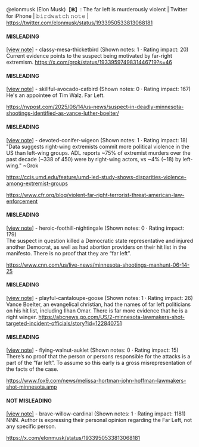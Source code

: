 @elonmusk (Elon Musk)【𝗕】: The far left is murderously violent | Twitter for iPhone | 𝚋𝚒𝚛𝚍𝚠𝚊𝚝𝚌𝚑 𝚗𝚘𝚝𝚎 | https://twitter.com/elonmusk/status/1933950533813068181

#### MISLEADING

[[view note]](https://x.com/i/birdwatch/n/1933964366761558421) - classy-mesa-thicketbird (Shown notes: 1 · Rating impact: 20)\
Current evidence points to the suspect being motivated by far-right extremism.
https://x.com/grok/status/1933959749831446719?s=46

#### MISLEADING

[[view note]](https://x.com/i/birdwatch/n/1933959371903356938) - skillful-avocado-catbird (Shown notes: 0 · Rating impact: 167)\
He's an appointee of Tim Walz.  Far Left.

https://nypost.com/2025/06/14/us-news/suspect-in-deadly-minnesota-shootings-identified-as-vance-luther-boelter/

#### MISLEADING

[[view note]](https://x.com/i/birdwatch/n/1933957873370800190) - devoted-conifer-wigeon (Shown notes: 1 · Rating impact: 18)\
"Data suggests right-wing extremists commit more political violence in the US than left-wing groups. ADL reports ~75% of extremist murders over the past decade (~338 of 450) were by right-wing actors, vs ~4% (~18) by left-wing."
~Grok

https://ccjs.umd.edu/feature/umd-led-study-shows-disparities-violence-among-extremist-groups

https://www.cfr.org/blog/violent-far-right-terrorist-threat-american-law-enforcement

#### MISLEADING

[[view note]](https://x.com/i/birdwatch/n/1933957012171186513) - heroic-foothill-nightingale (Shown notes: 0 · Rating impact: 179)\
The suspect in question killed a Democratic state representative and injured another Democrat, as well as had abortion providers on their hit list in the manifesto. There is no proof that they are “far left”.

https://www.cnn.com/us/live-news/minnesota-shootings-manhunt-06-14-25

#### MISLEADING

[[view note]](https://x.com/i/birdwatch/n/1933954436646556063) - playful-cantaloupe-goose (Shown notes: 1 · Rating impact: 26)\
Vance Boelter, an evangelical christian, had the names of far left politicians on his hit list, including Ilhan Omar. There is far more evidence that he is a right winger. https://abcnews.go.com/US/2-minnesota-lawmakers-shot-targeted-incident-officials/story?id=122840751

#### MISLEADING

[[view note]](https://x.com/i/birdwatch/n/1933953765129744418) - flying-walnut-auklet (Shown notes: 0 · Rating impact: 15)\
There’s no proof that the person or persons responsible for the attacks is a part of the “far left”. To assume so this early is a gross misrepresentation of the facts of the case. 

https://www.fox9.com/news/melissa-hortman-john-hoffman-lawmakers-shot-minnesota.amp


#### NOT MISLEADING

[[view note]](https://x.com/i/birdwatch/n/1933959932551774512) - brave-willow-cardinal (Shown notes: 1 · Rating impact: 1181)\
NNN. Author is expressing their personal opinion regarding the Far Left, not any specific person.

https://x.com/elonmusk/status/1933950533813068181
